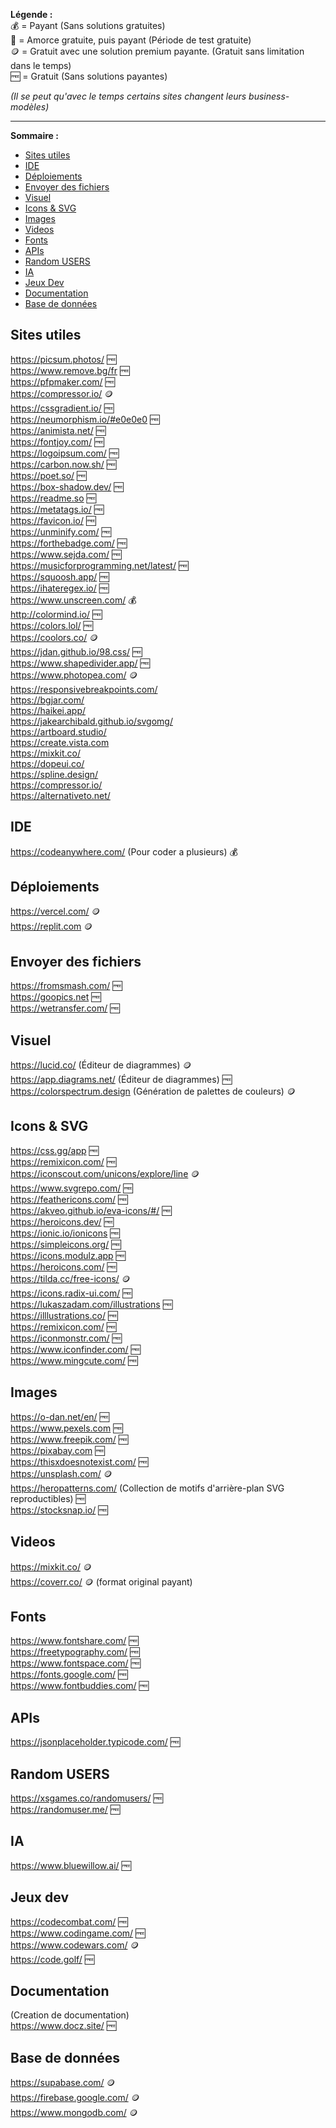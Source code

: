 **Légende :**   
💰 = Payant (Sans solutions gratuites)   
💸 = Amorce gratuite, puis payant (Période de test gratuite)   
🪙 = Gratuit avec une solution premium payante. (Gratuit sans limitation dans le temps)   
🆓 = Gratuit (Sans solutions payantes)   
      
*(Il se peut qu'avec le temps certains sites changent leurs business-modèles)*      
         
___
**Sommaire :**

- [Sites utiles](#sites-utiles)
- [IDE](#ide)
- [Déploiements](#déploiements)
- [Envoyer des fichiers](#envoyer-des-fichiers)
- [Visuel](#visuel)
- [Icons & SVG](#icons--svg)
- [Images](#images)
- [Videos](#videos)
- [Fonts](#fonts)
- [APIs](#apis)
- [Random USERS](#random-users)
- [IA](#ia)
- [Jeux Dev](#jeux-dev)
- [Documentation](#documentation)
- [Base de données](#base-de-données)

## Sites utiles
https://picsum.photos/ 🆓      
https://www.remove.bg/fr 🆓     
https://pfpmaker.com/ 🆓      
https://compressor.io/ 🪙       
https://cssgradient.io/ 🆓      
https://neumorphism.io/#e0e0e0 🆓      
https://animista.net/ 🆓      
https://fontjoy.com/ 🆓      
https://logoipsum.com/  🆓      
https://carbon.now.sh/ 🆓      
https://poet.so/ 🆓         
https://box-shadow.dev/ 🆓      
https://readme.so 🆓      
https://metatags.io/ 🆓      
https://favicon.io/ 🆓      
https://unminify.com/ 🆓      
https://forthebadge.com/ 🆓      
https://www.sejda.com/ 🆓      
https://musicforprogramming.net/latest/ 🆓      
https://squoosh.app/ 🆓      
https://ihateregex.io/ 🆓     
https://www.unscreen.com/ 💰      
http://colormind.io/ 🆓      
https://colors.lol/ 🆓      
https://coolors.co/ 🪙      
https://jdan.github.io/98.css/ 🆓      
https://www.shapedivider.app/ 🆓   
https://www.photopea.com/ 🪙      
https://responsivebreakpoints.com/      
https://bgjar.com/       
https://haikei.app/      
https://jakearchibald.github.io/svgomg/      
https://artboard.studio/        
https://create.vista.com        
https://mixkit.co/            
https://dopeui.co/          
https://spline.design/        
https://compressor.io/          
https://alternativeto.net/       

      
## IDE
https://codeanywhere.com/ (Pour coder a plusieurs) 💰   

## Déploiements
https://vercel.com/ 🪙    
https://replit.com 🪙

## Envoyer des fichiers
https://fromsmash.com/ 🆓   
https://goopics.net 🆓   
https://wetransfer.com/ 🆓   

## Visuel
https://lucid.co/ (Éditeur de diagrammes) 🪙   
https://app.diagrams.net/ (Éditeur de diagrammes) 🆓   
https://colorspectrum.design (Génération de palettes de couleurs) 🪙   

## Icons & SVG
https://css.gg/app 🆓     
https://remixicon.com/ 🆓     
https://iconscout.com/unicons/explore/line 🪙      
https://www.svgrepo.com/ 🆓     
https://feathericons.com/ 🆓       
https://akveo.github.io/eva-icons/#/ 🆓      
https://heroicons.dev/ 🆓     
https://ionic.io/ionicons 🆓   
https://simpleicons.org/ 🆓   
https://icons.modulz.app 🆓   
https://heroicons.com/ 🆓   
https://tilda.cc/free-icons/ 🪙   
https://icons.radix-ui.com/ 🆓      
https://lukaszadam.com/illustrations 🆓      
https://illlustrations.co/ 🆓      
https://remixicon.com/ 🆓      
https://iconmonstr.com/ 🆓      
https://www.iconfinder.com/ 🆓     
https://www.mingcute.com/ 🆓    

## Images
https://o-dan.net/en/ 🆓      
https://www.pexels.com 🆓      
https://www.freepik.com/ 🆓      
https://pixabay.com 🆓      
https://thisxdoesnotexist.com/ 🆓      
https://unsplash.com/ 🪙      
https://heropatterns.com/ (Collection de motifs d'arrière-plan SVG reproductibles) 🆓         
https://stocksnap.io/ 🆓   

## Videos
https://mixkit.co/ 🪙      
https://coverr.co/ 🪙 (format original payant)  

## Fonts
https://www.fontshare.com/ 🆓      
https://freetypography.com/ 🆓      
https://www.fontspace.com/ 🆓      
https://fonts.google.com/ 🆓      
https://www.fontbuddies.com/ 🆓  

## APIs
https://jsonplaceholder.typicode.com/ 🆓  

## Random USERS
https://xsgames.co/randomusers/ 🆓      
https://randomuser.me/ 🆓 

## IA      
https://www.bluewillow.ai/ 🆓         

## Jeux dev      
https://codecombat.com/ 🆓      
https://www.codingame.com/ 🆓     
https://www.codewars.com/ 🪙      
https://code.golf/ 🆓      
            
## Documentation      
(Creation de documentation)      
https://www.docz.site/ 🆓      

## Base de données        
https://supabase.com/ 🪙     
https://firebase.google.com/ 🪙      
https://www.mongodb.com/ 🪙      
